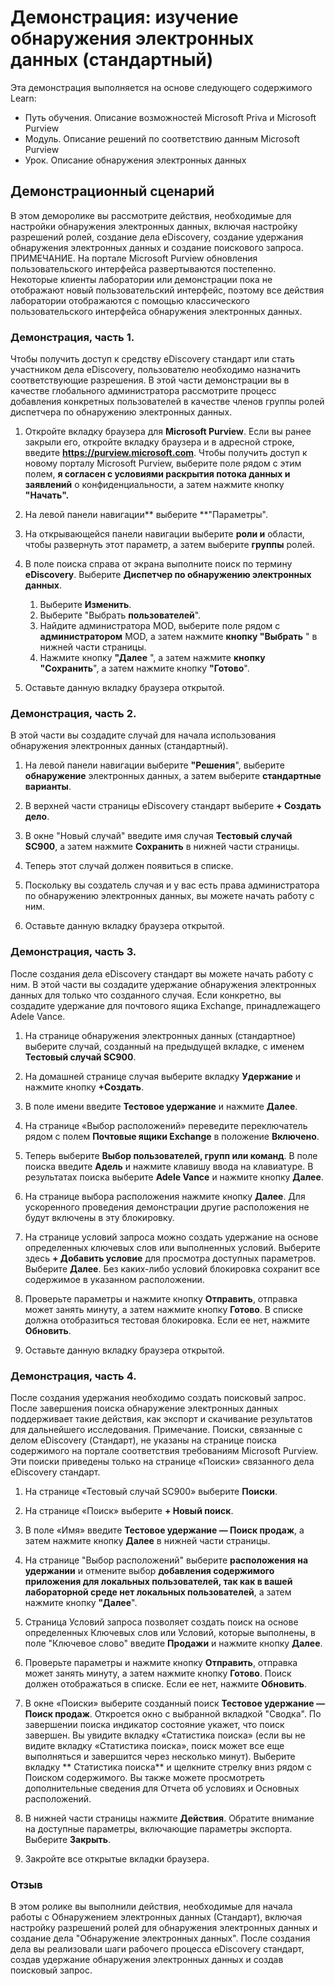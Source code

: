 <!---
---
Демонстрация: Название: "Изучение пути обучения eDiscovery" /Module/Unit: "Путь обучения: Описание возможностей Microsoft Priva и Microsoft Purview; Модуль 3. Описание решений по соответствию данным Microsoft Purview; Урок 2. Описание обнаружения электронных данных
---
--->

# Демонстрация: изучение обнаружения электронных данных (стандартный)

Эта демонстрация выполняется на основе следующего содержимого Learn:

- Путь обучения. Описание возможностей Microsoft Priva и Microsoft Purview
- Модуль. Описание решений по соответствию данным Microsoft Purview
- Урок. Описание обнаружения электронных данных

## Демонстрационный сценарий

В этом деморолике вы рассмотрите действия, необходимые для настройки обнаружения электронных данных, включая настройку разрешений ролей, создание дела eDiscovery, создание удержания обнаружения электронных данных и создание поискового запроса.  ПРИМЕЧАНИЕ. На портале Microsoft Purview обновления пользовательского интерфейса развертываются постепенно. Некоторые клиенты лаборатории или демонстрации пока не отображают новый пользовательский интерфейс, поэтому все действия лаборатории отображаются с помощью классического пользовательского интерфейса обнаружения электронных данных.

### Демонстрация, часть 1.

Чтобы получить доступ к средству eDiscovery стандарт или стать участником дела eDiscovery, пользователю необходимо назначить соответствующие разрешения. В этой части демонстрации вы в качестве глобального администратора рассмотрите процесс добавления конкретных пользователей в качестве членов группы ролей диспетчера по обнаружению электронных данных.

1. Откройте вкладку браузера для **Microsoft Purview**. Если вы ранее закрыли его, откройте вкладку браузера и в адресной строке, введите **https://purview.microsoft.com**. Чтобы получить доступ к новому порталу Microsoft Purview, выберите поле рядом с этим полем, **я согласен с условиями раскрытия потока данных и заявлений** о конфиденциальности, а затем нажмите кнопку **"Начать".**  
1. На левой панели навигации** выберите **"Параметры".
1. На открывающейся панели навигации выберите **роли и** области, чтобы развернуть этот параметр, а затем выберите **группы** ролей.
1. В поле поиска справа от экрана выполните поиск по термину **eDiscovery**.  Выберите **Диспетчер по обнаружению электронных данных**.
    1. Выберите **Изменить**.
    1. Выберите "Выбрать **пользователей**".
    1. Найдите администратора MOD, выберите поле рядом с **администратором** MOD, а затем нажмите **кнопку "Выбрать** " в нижней части страницы.
    1. Нажмите кнопку **"Далее** ", а затем нажмите **кнопку "Сохранить**", а затем нажмите кнопку **"Готово**".

1. Оставьте данную вкладку браузера открытой.

### Демонстрация, часть 2.

В этой части вы создадите случай для начала использования обнаружения электронных данных (стандартный).

1. На левой панели навигации выберите **"Решения**", выберите **обнаружение** электронных данных, а затем выберите **стандартные варианты**.

1. В верхней части страницы eDiscovery стандарт выберите **+ Создать дело**.

1. В окне "Новый случай" введите имя случая **Тестовый случай SC900**, а затем нажмите **Сохранить** в нижней части страницы.

1. Теперь этот случай должен появиться в списке.

1. Поскольку вы создатель случая и у вас есть права администратора по обнаружению электронных данных, вы можете начать работу с ним.  

1. Оставьте данную вкладку браузера открытой.

### Демонстрация, часть 3.

После создания дела eDiscovery стандарт вы можете начать работу с ним.  В этой части вы создадите удержание обнаружения электронных данных для только что созданного случая.  Если конкретно, вы создадите удержание для почтового ящика Exchange, принадлежащего Adele Vance.

1. На странице обнаружения электронных данных (стандартное) выберите случай, созданный на предыдущей вкладке, с именем **Тестовый случай SC900**.

1. На домашней странице случая выберите вкладку **Удержание** и нажмите кнопку **+Создать**.

1. В поле имени введите **Тестовое удержание** и нажмите **Далее**.

1. На странице «Выбор расположений» переведите переключатель рядом с полем **Почтовые ящики Exchange** в положение **Включено**.  

1. Теперь выберите **Выбор пользователей, групп или команд**.  В поле поиска введите **Адель** и нажмите клавишу ввода на клавиатуре. В результатах поиска выберите **Adele Vance** и нажмите кнопку **Далее**.

1. На странице выбора расположения нажмите кнопку **Далее**.  Для ускоренного проведения демонстрации другие расположения не будут включены в эту блокировку.

1. На странице условий запроса можно создать удержание на основе определенных ключевых слов или выполненных условий. Выберите здесь **+ Добавить условие** для просмотра доступных параметров.  Выберите **Далее**. Без каких-либо условий блокировка сохранит все содержимое в указанном расположении.

1. Проверьте параметры и нажмите кнопку **Отправить**, отправка может занять минуту, а затем нажмите кнопку **Готово**.  В списке должна отобразиться тестовая блокировка.  Если ее нет, нажмите **Обновить**.

1. Оставьте данную вкладку браузера открытой.

### Демонстрация, часть 4.

После создания удержания необходимо создать поисковый запрос.  После завершения поиска обнаружение электронных данных поддерживает такие действия, как экспорт и скачивание результатов для дальнейшего исследования.   Примечание. Поиски, связанные с делом eDiscovery (Стандарт), не указаны на странице поиска содержимого на портале соответствия требованиям Microsoft Purview. Эти поиски приведены только на странице «Поиски» связанного дела eDiscovery стандарт.

1. На странице «Тестовый случай SC900» выберите **Поиски**.

1. На странице «Поиск» выберите **+ Новый поиск**.

1. В поле «Имя» введите **Тестовое удержание — Поиск продаж**, а затем нажмите кнопку **Далее** в нижней части страницы.

1. На странице "Выбор расположений" выберите **расположения на удержании** и отмените выбор **добавления содержимого приложения для локальных пользователей, так как в вашей лабораторной среде нет локальных пользователей**, а затем нажмите кнопку **"Далее**".

1. Страница Условий запроса позволяет создать поиск на основе определенных Ключевых слов или Условий, которые выполнены, в поле "Ключевое слово" введите **Продажи** и нажмите кнопку **Далее**.

1. Проверьте параметры и нажмите кнопку **Отправить**, отправка может занять минуту, а затем нажмите кнопку **Готово**.  Поиск должен отображаться в списке.  Если ее нет, нажмите **Обновить**.

1. В окне «Поиски» выберите созданный поиск **Тестовое удержание — Поиск продаж**.  Откроется окно с выбранной вкладкой "Сводка".  По завершении поиска индикатор состояние укажет, что поиск завершен.  Вы увидите вкладку «Статистика поиска» (если вы не видите вкладку «Статистика поиска», поиск может все еще выполняться и завершится через несколько минут).  Выберите вкладку ** Статистика поиска** и щелкните стрелку вниз рядом с Поиском содержимого.  Вы также можете просмотреть дополнительные сведения для Отчета об условиях и Основных расположений.  

1. В нижней части страницы нажмите **Действия**.  Обратите внимание на доступные параметры, включающие параметры экспорта. Выберите **Закрыть**.

1. Закройте все открытые вкладки браузера.

### Отзыв

В этом ролике вы выполнили действия, необходимые для начала работы с Обнаружением электронных данных (Стандарт), включая настройку разрешений ролей для обнаружения электронных данных и создание дела "Обнаружение электронных данных".  После создания дела вы реализовали шаги рабочего процесса eDiscovery стандарт, создав удержание обнаружения электронных данных и создав поисковый запрос.
